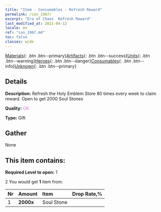 ```yaml
---
title: "Item - Consumables - Refresh Reward"
permalink: /con_1967/
excerpt: "Era of Chaos  Refresh Reward"
last_modified_at: 2021-04-12
locale: en
ref: "con_1967.md"
toc: false
classes: wide
---
```

 [Materials](/Items/){: .btn .btn--primary}[Artifacts](/Items/Artifacts/){: .btn .btn--success}[Units](/Items/Units/){: .btn .btn--warning}[Heroes](/Items/Heroes/){: .btn .btn--danger}[Consumables](/Items/Consumables/){: .btn .btn--info}[Unknown](/Items/Unknown/){: .btn .btn--primary}

## Details
 **Description:** Refresh the Holy Emblem Store 80 times every week to claim reward. Open to get 2000 Soul Stones

 **Quality:** <span style="color: #DA70D6">OK</span>

 **Type:** Gift

## Gather

  None

## This item contains:

 **Required Level to open:** 1

 2 You would get **1** item  from:

  | Nr | Amount |     Item    | Drop Rate,% |
  |:---|:-------|:------------|:---------:|
  | 1 |  **2000x** | Soul Stone  |  | 100 | 
